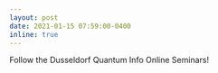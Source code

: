 ```yaml
---
layout: post
date: 2021-01-15 07:59:00-0400
inline: true
---
```


Follow the Dusseldorf Quantum Info Online Seminars!
